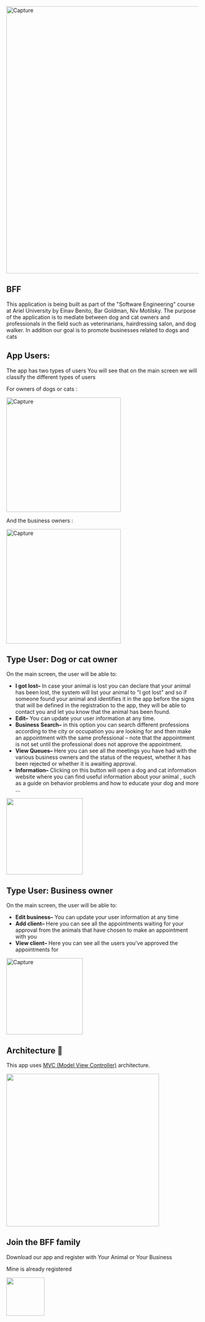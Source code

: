 <img width="700" alt="Capture" src="https://user-images.githubusercontent.com/93201414/209467483-4e75a08b-41a3-4118-8d22-0b62887273a3.png">

## BFF
This application is being built as part of the "Software Engineering" course at Ariel University by Einav Benito, Bar Goldman, Niv Motilsky. 
The purpose of the application is to mediate between dog and cat owners and professionals in the field such as veterinarians, hairdressing salon, and dog walker.
In addition our goal is to promote businesses related to dogs and cats


## App Users:
The app has two types of users 
You will see that on the main screen we will classify the different types of users 

For owners of dogs or cats :

<img width="300" alt="Capture" src="https://user-images.githubusercontent.com/93201414/209469067-ae6070e0-0079-412d-b990-598d538b1d2d.png">

And the business owners :

<img width="300" alt="Capture" src="https://user-images.githubusercontent.com/93201414/209469066-65bf3b4d-512f-42dd-8625-0e18442785eb.png">

## Type User: Dog or cat owner 
On the main screen, the user will be able to: 
- **I got lost–** In case your animal is lost you can declare that your animal has been lost, the system will list your animal to "I got lost" and so if someone found your animal and identifies it in the app before the signs that will be defined in the registration to the app, they will be able to contact you and let you know that the animal has been found. 
- **Edit–** You can update your user information at any time.
- **Business Search–** in this option you can search different professions according to the city or occupation you are looking for and then make an appointment with the same professional – note that the appointment is not set until the professional does not approve the appointment. 
- **View Queues–** Here you can see all the meetings you have had with the various business owners and the status of the request, whether it has been rejected or whether it is awaiting approval.
- **Information–** Clicking on this button will open a dog and cat information website where you can find useful information about your animal , such as a guide on behavior problems and how to educate your dog and more ... 

 <img width="200" src="https://user-images.githubusercontent.com/93201414/211199306-2c49063b-aaac-4ba8-a0a0-8b38242d03d9.png">

## Type User: Business owner
On the main screen, the user will be able to:
- **Edit business–** You can update your user information at any time
- **Add client–** Here you can see all the appointments waiting for your approval from the animals that have chosen to make an appointment with you
- **View client–** Here you can see all the users you've approved the appointments for

<img width="200" alt="Capture" src="https://user-images.githubusercontent.com/93201414/209476016-fd0c4f69-69e9-422d-b882-4e59ab681e07.png">

## Architecture 🗼
This app uses [MVC (Model View Controller)](https://towardsdatascience.com/everything-you-need-to-know-about-mvc-architecture-3c827930b4c1)
 architecture.
 
 <img width="400" src="https://user-images.githubusercontent.com/93201414/209468070-39deeae7-727d-4483-ac46-574226cf5582.png">







## Join the BFF family
Download our app and register with Your Animal or Your Business  

Mine is already registered 

<img width="100" src="https://user-images.githubusercontent.com/93201414/209468841-be138f85-b887-4315-9777-ccc448fca9c4.png">

